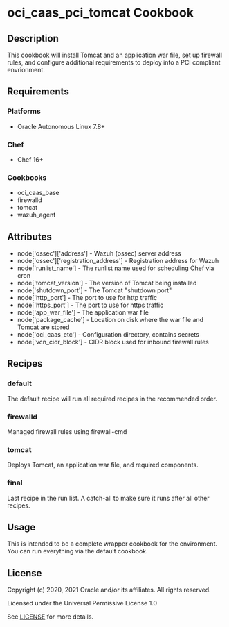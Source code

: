 # oci_caas_pci_tomcat Cookbook

## Description
This cookbook will install Tomcat and an application war file, set up firewall
rules, and configure additional requirements to deploy into a PCI compliant
envrionment.

## Requirements

### Platforms
* Oracle Autonomous Linux 7.8+

### Chef
* Chef 16+

### Cookbooks
* oci_caas_base
* firewalld
* tomcat
* wazuh_agent

## Attributes
* node['ossec']['address'] - Wazuh (ossec) server address
* node['ossec']['registration_address'] - Registration address for Wazuh
* node['runlist_name'] - The runlist name used for scheduling Chef via cron
* node['tomcat_version'] - The version of Tomcat being installed 
* node['shutdown_port'] - The Tomcat "shutdown port"
* node['http_port'] - The port to use for http traffic
* node['https_port'] - The port to use for https traffic
* node['app_war_file'] - The application war file
* node['package_cache'] - Location on disk where the war file and Tomcat are stored
* node['oci_caas_etc'] - Configuration directory, contains secrets
* node['vcn_cidr_block'] - CIDR block used for inbound firewall rules

## Recipes
### default
The default recipe will run all required recipes in the recommended order.

### firewalld
Managed firewall rules using firewall-cmd

### tomcat
Deploys Tomcat, an application war file, and required components.

### final
Last recipe in the run list. A catch-all to make sure it runs
after all other recipes.

## Usage
This is intended to be a complete wrapper cookbook for the environment. You can run
everything via the default cookbook.

## License
Copyright (c) 2020, 2021 Oracle and/or its affiliates. All rights reserved.

Licensed under the Universal Permissive License 1.0

See [LICENSE](LICENSE) for more details.